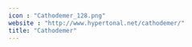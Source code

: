 ```yaml
---
icon : "Cathodemer_128.png"
website : "http://www.hypertonal.net/cathodemer/"
title: "Cathodemer"
---
```

